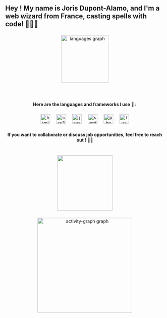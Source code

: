 <h2 align="left">Hey ! My name is Joris Dupont-Alamo, and I'm a web wizard from France, casting spells with code! 🧙‍♂️✨</h2>

###
<div align="center">
  <img src="https://github-readme-stats.vercel.app/api/top-langs?username=Baylox&locale=en&hide_title=false&layout=compact&card_width=320&langs_count=6&hide=css,makefile,shell,glsl,hack,Procfile&theme=dracula&hide_border=false&custom_title=What%20Powers%20My%20Code" height="150" alt="languages graph" />
</div>

###

###

<br clear="both">

<h4 align="center">Here are the languages and frameworks I use 🔧 :</h4>

###

<div align="center">
  <img src="https://cdn.jsdelivr.net/gh/devicons/devicon/icons/html5/html5-original.svg" height="30" alt="html5 logo"  />
  <img width="12" />
  <img src="https://cdn.jsdelivr.net/gh/devicons/devicon/icons/css3/css3-original.svg" height="30" alt="css3 logo"  />
  <img width="12" />
  <img src="https://cdn.jsdelivr.net/gh/devicons/devicon/icons/javascript/javascript-original.svg" height="30" alt="javascript logo"  />
  <img width="12" />
  <img src="https://skillicons.dev/icons?i=symfony" height="30" alt="symfony logo"  />
  <img width="12" />
  <img src="https://cdn.jsdelivr.net/gh/devicons/devicon/icons/php/php-original.svg" height="30" alt="php logo"  />
  <img width="12" />
  <img src="https://cdn.jsdelivr.net/gh/devicons/devicon/icons/lua/lua-original.svg" height="30" alt="lua logo"  />
</div>

###

<h4 align="center">If you want to collaborate or discuss job opportunities, feel free to reach out ! 💼🤝</h4>

###

<br clear="both">

<div align="center">
  <img height="175" src="https://media4.giphy.com/media/v1.Y2lkPTc5MGI3NjExNmJza3YxeTBycHR1MHV5ZzBrNXF1b2E5MTNhdTY2eDF2Yzc5bWxudyZlcD12MV9pbnRlcm5hbF9naWZfYnlfaWQmY3Q9Zw/ua7vVw9awZKWwLSYpW/giphy.webp"  />
</div>

###

<div align="center">
  <img src="https://github-readme-activity-graph.vercel.app/graph?username=Baylox&radius=16&theme=react&area=true&order=5" height="300" alt="activity-graph graph"  />
</div>

###
